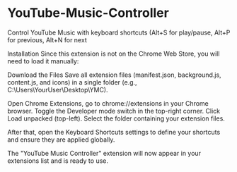 # YouTube-Music-Controller
Control YouTube Music with keyboard shortcuts (Alt+S for play/pause, Alt+P for previous, Alt+N for next

Installation
Since this extension is not on the Chrome Web Store, you will need to load it manually:

Download the Files
Save all extension files (manifest.json, background.js, content.js, and icons) in a single folder (e.g., C:\Users\YourUser\Desktop\YMC).

Open Chrome Extensions, go to chrome://extensions in your Chrome browser.
Toggle the Developer mode switch in the top-right corner.
Click Load unpacked (top-left).
Select the folder containing your extension files.

After that, open the Keyboard Shortcuts settings to define your shortcuts and ensure they are applied globally.

The "YouTube Music Controller" extension will now appear in your extensions list and is ready to use.
